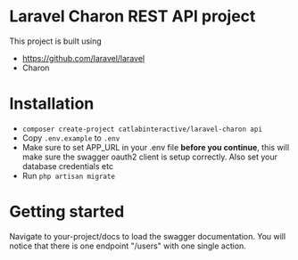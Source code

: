# Laravel Charon REST API project
This project is built using
* https://github.com/laravel/laravel
* Charon

Installation
============
* `composer create-project catlabinteractive/laravel-charon api`
* Copy `.env.example` to `.env`
* Make sure to set APP_URL in your .env file **before you continue**, 
this will make sure the swagger oauth2 client is setup correctly. Also 
set your database credentials etc
* Run `php artisan migrate`

Getting started
===============
Navigate to your-project/docs to load the swagger documentation. You
will notice that there is one endpoint "/users" with one single action.

